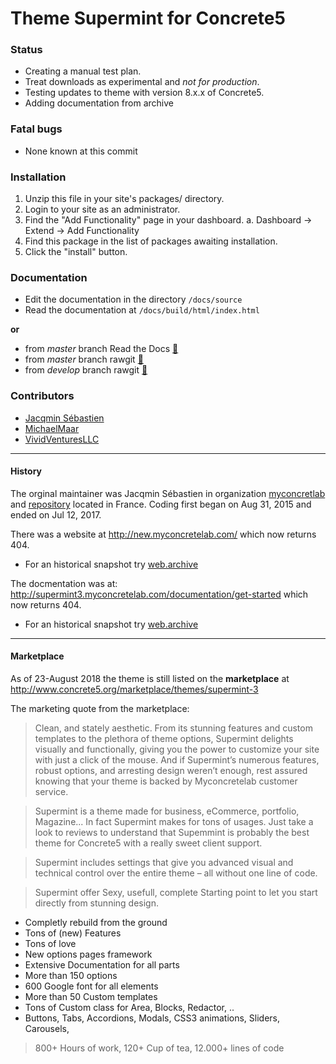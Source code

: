 # Theme Supermint for Concrete5

### Status
* Creating a manual test plan.
* Treat downloads as experimental and *not for production*.
* Testing updates to theme with version 8.x.x of Concrete5.
* Adding documentation from archive

### Fatal bugs
* None known at this commit

### Installation
1. Unzip this file in your site's packages/ directory.
2. Login to your site as an administrator.
3. Find the "Add Functionality" page in your dashboard.
   a. Dashboard -> Extend -> Add Functionality 
4. Find this package in the list of packages awaiting installation.
5. Click the "install" button.

### Documentation
* Edit the documentation in the directory `/docs/source`
* Read the documentation at `/docs/build/html/index.html`

__or__
* from *master* branch Read the Docs [:link:](https://theme-supermint.readthedocs.io/en/latest/)
* from *master* branch rawgit [:link:](https://rawgit.com/VividVenturesLLC/theme_supermint/master/docs/build/html/index.html)
* from *develop* branch rawgit [:link:](https://rawgit.com/VividVenturesLLC/theme_supermint/develop/docs/build/html/index.html)

### Contributors
*  [Jacqmin Sébastien](https://github.com/myconcretelab)
*  [MichaelMaar](https://github.com/MichaelMaar/theme_supermint)
*  [VividVenturesLLC](https://github.com/VividVenturesLLC/theme_supermint)

-----

#### History

The orginal maintainer was Jacqmin Sébastien in organization [myconcretlab](https://github.com/myconcretelab) and [repository](https://github.com/myconcretelab/theme_supermint) located in France. Coding first began on Aug 31, 2015 and ended on Jul 12, 2017.

There was a website at
http://new.myconcretelab.com/
which now returns 404.

- For an historical snapshot try [web.archive](https://web.archive.org/web/20180324152300/http://new.myconcretelab.com/)

The docmentation was at:
http://supermint3.myconcretelab.com/documentation/get-started
which now returns 404.

- For an historical snapshot try [web.archive](https://web.archive.org/web/20170113174552/http://supermint3.myconcretelab.com:80/documentation/get-started)

-----
#### Marketplace
As of 23-August 2018 the theme is  still listed on the __marketplace__ at
http://www.concrete5.org/marketplace/themes/supermint-3

The marketing quote from the marketplace:

> Clean, and stately aesthetic. From its stunning features and custom templates to the plethora of theme options, Supermint delights visually and functionally, giving you the power to customize your site with just a click of the mouse. And if Supermint’s numerous features, robust options, and arresting design weren’t enough, rest assured knowing that your theme is backed by Myconcretelab customer service.

> Supermint is a theme made for business, eCommerce, portfolio, Magazine... In fact Supermint makes for tons of usages. Just take a look to reviews to understand that Supemmint is probably the best theme for Concrete5 with a really sweet client support.

> Supermint includes settings that give you advanced visual and technical control over the entire theme – all without one line of code.

> Supermint offer Sexy, usefull, complete Starting point to let you start directly from stunning design.

* Completly rebuild from the ground
* Tons of (new) Features
* Tons of love
* New options pages framework
* Extensive Documentation for all parts
* More than 150 options
* 600 Google font for all elements
* More than 50 Custom templates
* Tons of Custom class for Area, Blocks, Redactor, ..
* Buttons, Tabs, Accordions, Modals, CSS3 animations, Sliders, Carousels, 

> 800+ Hours of work, 120+ Cup of tea, 12.000+ lines of code